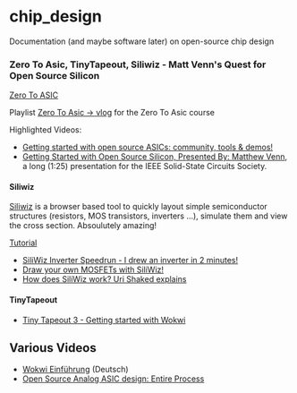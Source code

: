 # chip_design
Documentation (and maybe software later) on open-source chip design


### Zero To Asic, TinyTapeout, Siliwiz - Matt Venn's Quest for Open Source Silicon

[Zero To ASIC](https://www.zerotoasiccourse.com/)

Playlist [Zero To Asic -> vlog](https://youtube.com/playlist?list=PLyynFETmdQDR7jJD5HyqOr7Z7zSV5WQrZ) for the Zero To Asic course

Highlighted Videos:

- [Getting started with open source ASICs: community, tools & demos!](https://youtu.be/hSFUd7S2otE)
- [Getting Started with Open Source Silicon, Presented By: Matthew Venn](https://youtu.be/sJhgTTS-j5Y), a long (1:25) presentation for the 
IEEE Solid-State Circuits Society.

#### Siliwiz

[Siliwiz](https://app.siliwiz.com/) is a browser based tool to quickly layout simple semiconductor structures (resistors, MOS transistors, inverters ...), simulate them and view the cross section. Absoulutely amazing!

[Tutorial](https://tinytapeout.com/siliwiz)

- [SiliWiz Inverter Speedrun - I drew an inverter in 2 minutes!](https://youtu.be/vyZ2hKOeX0Y)
- [Draw your own MOSFETs with SiliWiz!](https://youtu.be/V9xCa4RNfCM)
- [How does SiliWiz work? Uri Shaked explains](https://youtu.be/sscRSCdGjJA)

#### TinyTapeout

- [Tiny Tapeout 3 - Getting started with Wokwi](https://youtu.be/ZD9jvSm50zM)

## Various Videos

- [Wokwi Einführung](https://youtu.be/QYf0AeeR2r8) (Deutsch)
- [Open Source Analog ASIC design: Entire Process](https://youtu.be/Eu_crbcBdNM)
